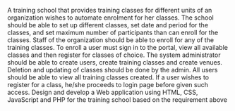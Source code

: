 A training school that provides training classes for different units of an organization wishes to
automate enrolment for her classes. The school should be able to set up different classes, set date and
period for the classes, and set maximum number of participants than can enroll for the classes. Staff
of the organization should be able to enroll for any of the training classes. To enroll a user must sign in
to the portal, view all available classes and then register for classes of choice.
The system administrator should be able to create users, create training classes and create venues.
Deletion and updating of classes should be done by the admin. All users should be able to view all
training classes created. If a user wishes to register for a class, he/she proceeds to login page before
given such access.
Design and develop a Web application using HTML, CSS, JavaScript and PHP for the training school
based on the requirement above
